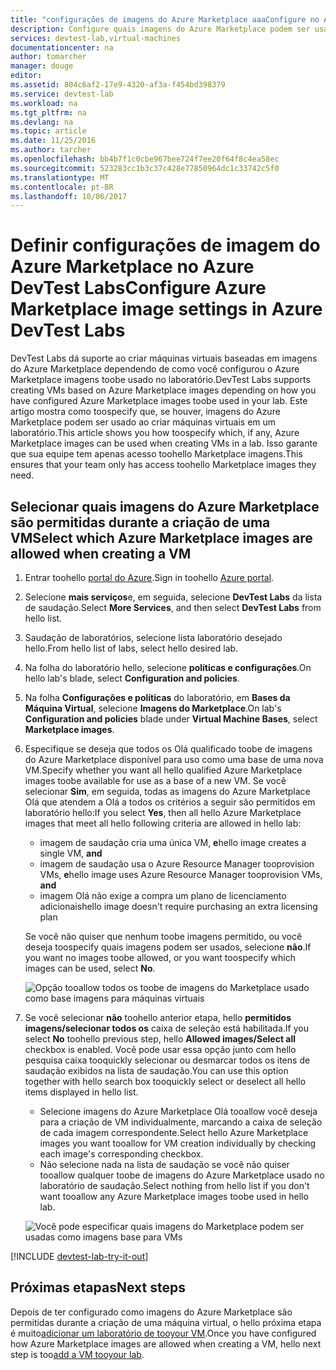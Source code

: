 ```yaml
---
title: "configurações de imagens do Azure Marketplace aaaConfigure no Azure DevTest Labs | Microsoft Docs"
description: Configure quais imagens do Azure Marketplace podem ser usadas ao criar uma VM no Azure DevTest Labs
services: devtest-lab,virtual-machines
documentationcenter: na
author: tomarcher
manager: douge
editor: 
ms.assetid: 804c6af2-17e9-4320-af3a-f454bd398379
ms.service: devtest-lab
ms.workload: na
ms.tgt_pltfrm: na
ms.devlang: na
ms.topic: article
ms.date: 11/25/2016
ms.author: tarcher
ms.openlocfilehash: bb4b7f1c0cbe967bee724f7ee20f64f8c4ea58ec
ms.sourcegitcommit: 523283cc1b3c37c428e77850964dc1c33742c5f0
ms.translationtype: MT
ms.contentlocale: pt-BR
ms.lasthandoff: 10/06/2017
---
```

# <a name="configure-azure-marketplace-image-settings-in-azure-devtest-labs"></a><span data-ttu-id="e8b13-103">Definir configurações de imagem do Azure Marketplace no Azure DevTest Labs</span><span class="sxs-lookup"><span data-stu-id="e8b13-103">Configure Azure Marketplace image settings in Azure DevTest Labs</span></span>
<span data-ttu-id="e8b13-104">DevTest Labs dá suporte ao criar máquinas virtuais baseadas em imagens do Azure Marketplace dependendo de como você configurou o Azure Marketplace imagens toobe usado no laboratório.</span><span class="sxs-lookup"><span data-stu-id="e8b13-104">DevTest Labs supports creating VMs based on Azure Marketplace images depending on how you have configured Azure Marketplace images toobe used in your lab.</span></span> <span data-ttu-id="e8b13-105">Este artigo mostra como toospecify que, se houver, imagens do Azure Marketplace podem ser usado ao criar máquinas virtuais em um laboratório.</span><span class="sxs-lookup"><span data-stu-id="e8b13-105">This article shows you how toospecify which, if any, Azure Marketplace images can be used when creating VMs in a lab.</span></span> <span data-ttu-id="e8b13-106">Isso garante que sua equipe tem apenas acesso toohello Marketplace imagens.</span><span class="sxs-lookup"><span data-stu-id="e8b13-106">This ensures that your team only has access toohello Marketplace images they need.</span></span> 

## <a name="select-which-azure-marketplace-images-are-allowed-when-creating-a-vm"></a><span data-ttu-id="e8b13-107">Selecionar quais imagens do Azure Marketplace são permitidas durante a criação de uma VM</span><span class="sxs-lookup"><span data-stu-id="e8b13-107">Select which Azure Marketplace images are allowed when creating a VM</span></span>
1. <span data-ttu-id="e8b13-108">Entrar toohello [portal do Azure](http://go.microsoft.com/fwlink/p/?LinkID=525040).</span><span class="sxs-lookup"><span data-stu-id="e8b13-108">Sign in toohello [Azure portal](http://go.microsoft.com/fwlink/p/?LinkID=525040).</span></span>
2. <span data-ttu-id="e8b13-109">Selecione **mais serviços**e, em seguida, selecione **DevTest Labs** da lista de saudação.</span><span class="sxs-lookup"><span data-stu-id="e8b13-109">Select **More Services**, and then select **DevTest Labs** from hello list.</span></span>
3. <span data-ttu-id="e8b13-110">Saudação de laboratórios, selecione lista laboratório desejado hello.</span><span class="sxs-lookup"><span data-stu-id="e8b13-110">From hello list of labs, select hello desired lab.</span></span> 
4. <span data-ttu-id="e8b13-111">Na folha do laboratório hello, selecione **políticas e configurações**.</span><span class="sxs-lookup"><span data-stu-id="e8b13-111">On hello lab's blade, select **Configuration and policies**.</span></span>
5. <span data-ttu-id="e8b13-112">Na folha **Configurações e políticas** do laboratório, em **Bases da Máquina Virtual**, selecione **Imagens do Marketplace**.</span><span class="sxs-lookup"><span data-stu-id="e8b13-112">On lab's **Configuration and policies** blade under **Virtual Machine Bases**, select **Marketplace images**.</span></span>
6. <span data-ttu-id="e8b13-113">Especifique se deseja que todos os Olá qualificado toobe de imagens do Azure Marketplace disponível para uso como uma base de uma nova VM.</span><span class="sxs-lookup"><span data-stu-id="e8b13-113">Specify whether you want all hello qualified Azure Marketplace images toobe available for use as a base of a new VM.</span></span> <span data-ttu-id="e8b13-114">Se você selecionar **Sim**, em seguida, todas as imagens do Azure Marketplace Olá que atendem a Olá a todos os critérios a seguir são permitidos em laboratório hello:</span><span class="sxs-lookup"><span data-stu-id="e8b13-114">If you select **Yes**, then all hello Azure Marketplace images that meet all hello following criteria are allowed in hello lab:</span></span>
   
   * <span data-ttu-id="e8b13-115">imagem de saudação cria uma única VM, **e**</span><span class="sxs-lookup"><span data-stu-id="e8b13-115">hello image creates a single VM, **and**</span></span>
   * <span data-ttu-id="e8b13-116">imagem de saudação usa o Azure Resource Manager tooprovision VMs, **e**</span><span class="sxs-lookup"><span data-stu-id="e8b13-116">hello image uses Azure Resource Manager tooprovision VMs, **and**</span></span>
   * <span data-ttu-id="e8b13-117">imagem Olá não exige a compra um plano de licenciamento adicionais</span><span class="sxs-lookup"><span data-stu-id="e8b13-117">hello image doesn't require purchasing an extra licensing plan</span></span>
     
    <span data-ttu-id="e8b13-118">Se você não quiser que nenhum toobe imagens permitido, ou você deseja toospecify quais imagens podem ser usados, selecione **não**.</span><span class="sxs-lookup"><span data-stu-id="e8b13-118">If you want no images toobe allowed, or you want toospecify which images can be used, select **No**.</span></span>
     
     ![Opção tooallow todos os toobe de imagens do Marketplace usado como base imagens para máquinas virtuais](./media/devtest-lab-configure-marketplace-images/allow-all-marketplace-images.png)
7. <span data-ttu-id="e8b13-120">Se você selecionar **não** toohello anterior etapa, hello **permitidos imagens/selecionar todos os** caixa de seleção está habilitada.</span><span class="sxs-lookup"><span data-stu-id="e8b13-120">If you select **No** toohello previous step, hello **Allowed images/Select all** checkbox is enabled.</span></span> 
   <span data-ttu-id="e8b13-121">Você pode usar essa opção junto com hello pesquisa caixa tooquickly selecionar ou desmarcar todos os itens de saudação exibidos na lista de saudação.</span><span class="sxs-lookup"><span data-stu-id="e8b13-121">You can use this option together with hello search box tooquickly select or deselect all hello items displayed in hello list.</span></span>
   * <span data-ttu-id="e8b13-122">Selecione imagens do Azure Marketplace Olá tooallow você deseja para a criação de VM individualmente, marcando a caixa de seleção de cada imagem correspondente.</span><span class="sxs-lookup"><span data-stu-id="e8b13-122">Select hello Azure Marketplace images you want tooallow for VM creation individually by checking each image's corresponding checkbox.</span></span>
   * <span data-ttu-id="e8b13-123">Não selecione nada na lista de saudação se você não quiser tooallow qualquer toobe de imagens do Azure Marketplace usado no laboratório de saudação.</span><span class="sxs-lookup"><span data-stu-id="e8b13-123">Select nothing from hello list if you don't want tooallow any Azure Marketplace images toobe used in hello lab.</span></span>
   
    ![Você pode especificar quais imagens do Marketplace podem ser usadas como imagens base para VMs](./media/devtest-lab-configure-marketplace-images/select-marketplace-images.png)

[!INCLUDE [devtest-lab-try-it-out](../../includes/devtest-lab-try-it-out.md)]

## <a name="next-steps"></a><span data-ttu-id="e8b13-125">Próximas etapas</span><span class="sxs-lookup"><span data-stu-id="e8b13-125">Next steps</span></span>
<span data-ttu-id="e8b13-126">Depois de ter configurado como imagens do Azure Marketplace são permitidas durante a criação de uma máquina virtual, o hello próxima etapa é muito[adicionar um laboratório de tooyour VM](devtest-lab-add-vm-with-artifacts.md).</span><span class="sxs-lookup"><span data-stu-id="e8b13-126">Once you have configured how Azure Marketplace images are allowed when creating a VM, hello next step is too[add a VM tooyour lab](devtest-lab-add-vm-with-artifacts.md).</span></span>

